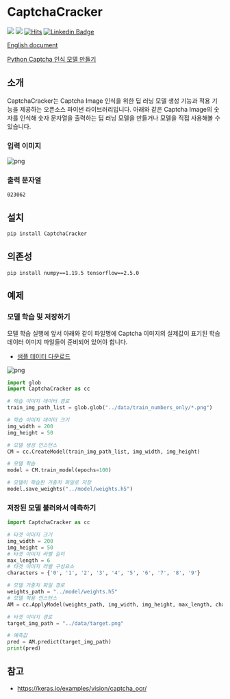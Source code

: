 # CaptchaCracker

![](https://img.shields.io/badge/TensorFlow-2.5.0-red.svg)
![](https://img.shields.io/badge/NumPy-1.19.5-blue.svg)
[![Hits](https://hits.seeyoufarm.com/api/count/incr/badge.svg?url=https%3A%2F%2Fgithub.com%2FWooilJeong%2FCaptchaCracker&count_bg=%2379C83D&title_bg=%23555555&icon=github.svg&icon_color=%23FFFFFF&title=hits&edge_flat=false)](https://hits.seeyoufarm.com)
[![Linkedin Badge](https://img.shields.io/badge/-WooilJeong-blue?style=plastic&logo=Linkedin&logoColor=white&link=https://www.linkedin.com/in/wooil/)](https://www.linkedin.com/in/wooil/) 

[English document](https://github.com/WooilJeong/CaptchaCracker/blob/main/README.md)  

[Python Captcha 인식 모델 만들기](https://wooiljeong.github.io/python/captcha-cracker/)  


## 소개

CaptchaCracker는 Captcha Image 인식을 위한 딥 러닝 모델 생성 기능과 적용 기능을 제공하는 오픈소스 파이썬 라이브러리입니다. 아래와 같은 Captcha Image의 숫자를 인식해 숫자 문자열을 출력하는 딥 러닝 모델을 만들거나 모델을 직접 사용해볼 수 있습니다.


### 입력 이미지

![png](https://github.com/WooilJeong/CaptchaCracker/raw/main/assets/example01.png)


### 출력 문자열

```
023062
```


## 설치

```bash
pip install CaptchaCracker
```

## 의존성

```
pip install numpy==1.19.5 tensorflow==2.5.0
```

## 예제

### 모델 학습 및 저장하기

모델 학습 실행에 앞서 아래와 같이 파일명에 Captcha 이미지의 실제값이 표기된 학습 데이터 이미지 파일들이 준비되어 있어야 합니다.

- [샘플 데이터 다운로드](https://github.com/WooilJeong/CaptchaCracker/raw/main/sample.zip)

![png](https://github.com/WooilJeong/CaptchaCracker/raw/main/assets/example02.png)


```python
import glob
import CaptchaCracker as cc

# 학습 이미지 데이터 경로
train_img_path_list = glob.glob("../data/train_numbers_only/*.png")

# 학습 이미지 데이터 크기
img_width = 200
img_height = 50

# 모델 생성 인스턴스
CM = cc.CreateModel(train_img_path_list, img_width, img_height)

# 모델 학습
model = CM.train_model(epochs=100)

# 모델이 학습한 가중치 파일로 저장
model.save_weights("../model/weights.h5")
```

### 저장된 모델 불러와서 예측하기

```python
import CaptchaCracker as cc

# 타겟 이미지 크기
img_width = 200
img_height = 50
# 타겟 이미지 라벨 길이
max_length = 6
# 타겟 이미지 라벨 구성요소
characters = {'0', '1', '2', '3', '4', '5', '6', '7', '8', '9'}

# 모델 가중치 파일 경로
weights_path = "../model/weights.h5"
# 모델 적용 인스턴스
AM = cc.ApplyModel(weights_path, img_width, img_height, max_length, characters)

# 타겟 이미지 경로
target_img_path = "../data/target.png"

# 예측값
pred = AM.predict(target_img_path)
print(pred)
```

## 참고

- https://keras.io/examples/vision/captcha_ocr/